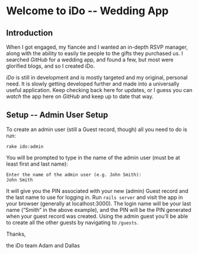 # Welcome to iDo -- Wedding App

## Introduction

When I got engaged, my fiancée and I wanted an in-depth RSVP manager, along with the ability to easily tie people to the gifts they purchased us. I searched *GitHub* for a wedding app, and found a few, but most were glorified blogs, and so I created iDo.

*iDo* is still in development and is mostly targeted and my original, personal need. It is slowly getting developed further and made into a universally useful application. Keep checking back here for updates, or I guess you can _watch_ the app here on *GitHub* and keep up to date that way.

## Setup -- Admin User Setup

To create an admin user (still a Guest record, though) all you need to do is run:

    rake ido:admin

You will be prompted to type in the name of the admin user (must be at least first and last name):

    Enter the name of the admin user (e.g. John Smith):
    John Smith

It will give you the PIN associated with your new (admin) Guest record and the last name to use for logging in. Run `rails server` and visit the app in your browser (generally at localhost:3000). The login name will be your last name (“Smith” in the above example), and the PIN will be the PIN generated when your guest record was created. Using the admin guest you’ll be able to create all the other guests by navigating to `/guests`.

Thanks,

the iDo team
Adam and Dallas
